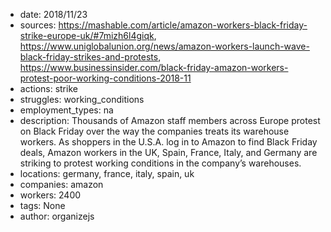 - date: 2018/11/23
- sources: https://mashable.com/article/amazon-workers-black-friday-strike-europe-uk/#7mizh6l4giqk, https://www.uniglobalunion.org/news/amazon-workers-launch-wave-black-friday-strikes-and-protests, https://www.businessinsider.com/black-friday-amazon-workers-protest-poor-working-conditions-2018-11
- actions: strike
- struggles: working_conditions
- employment_types: na
- description: Thousands of Amazon staff members across Europe protest on Black Friday over the way the companies treats its warehouse workers. As shoppers in the U.S.A. log in to Amazon to find Black Friday deals, Amazon workers in the UK, Spain, France, Italy, and Germany are striking to protest working conditions in the company’s warehouses.
- locations: germany, france, italy, spain, uk
- companies: amazon
- workers: 2400
- tags: None
- author: organizejs
